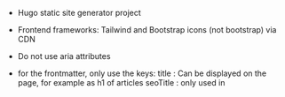 * Hugo static site generator project
* Frontend frameworks: Tailwind and Bootstrap icons (not bootstrap) via CDN
* Do not use aria attributes
* for the frontmatter, only use the keys: 
title : Can be displayed on the page, for example as h1 of articles
seoTitle : only used in <title> tag, use | as separator instead of -
the SEO title is under 70 characters and includes the main keywords
that would increase CTR when people search
description: Only used in meta description, never rendred on page, should be longer than title targeting keywords people search for related to the title
summary: Like description, but meant to be shown on the page
layout: sometimes if the default page.html og section.html is not fitting our needs

* Blogs are always under /blogs
* Individual pages are always top-level without any extra folder

* Never include comments in code, code should be self-explanatory 

Guidelines for creating articles:

Use:

* Internal linking
* Tables
* SVG illustrations
* lists
* relevant bolding, italics, formatting

Also update other articles with internal links to the new article if relevant.

* When generating blog content, do not generate h1 title, as the title will be the h1
* Articles should internally link to other articles where it makes sense
* **Bold** important keywords for SEO in a natural way without overdoing it.
* Write well-structured markdown and double-check that valid markdown has been written.
  That includes newlines before lists with * so they are properly converted to lists.
* Always add illustrations as SVG files to articles.
  When creating SVGs, take extra care with width, height and placement so that
  text does not overlap; use math if necessary to calculate boundaries.
* When linking SVG illustrations in markdown, use only the filename (no path) must match 100 %.
* Use ASCII characters only in filenames, folders and URL handles (avoid å and ø).
* In SVG illustrations, escape &, < and other characters that need escaping.
* The article featured image can be generated by running
`uv run /generate_feature_image_svg.py`
from the blogs folder